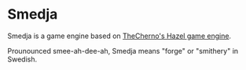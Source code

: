 # Smedja
Smedja is a game engine based on [TheCherno's Hazel game engine](https://github.com/TheCherno/Hazel).

Prounounced smee-ah-dee-ah, Smedja means "forge" or "smithery" in Swedish.
